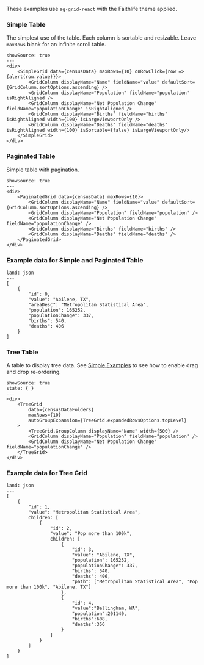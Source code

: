 These examples use `ag-grid-react` with the Faithlife theme applied.

### Simple Table

The simplest use of the table. Each column is sortable and resizable. Leave `maxRows` blank for an infinite scroll table.

```react
showSource: true
---
<div>
	<SimpleGrid data={censusData} maxRows={10} onRowClick={row => {alert(row.value)}}>
		<GridColumn displayName="Name" fieldName="value" defaultSort={GridColumn.sortOptions.ascending} />
		<GridColumn displayName="Population" fieldName="population" isRightAligned />
		<GridColumn displayName="Net Population Change" fieldName="populationChange" isRightAligned />
		<GridColumn displayName="Births" fieldName="births" isRightAligned width={100} isLargeViewportOnly />
		<GridColumn displayName="Deaths" fieldName="deaths" isRightAligned width={100} isSortable={false} isLargeViewportOnly/>
	</SimpleGrid>
</div>
```

### Paginated Table

Simple table with pagination.

```react
showSource: true
---
<div>
	<PaginatedGrid data={censusData} maxRows={10}>
		<GridColumn displayName="Name" fieldName="value" defaultSort={GridColumn.sortOptions.ascending} />
		<GridColumn displayName="Population" fieldName="population" />
		<GridColumn displayName="Net Population Change" fieldName="populationChange" />
		<GridColumn displayName="Births" fieldName="births" />
		<GridColumn displayName="Deaths" fieldName="deaths" />
	</PaginatedGrid>
</div>
```

### Example data for Simple and Paginated Table

```code
land: json
---
[
	{
		"id": 0,
		"value": "Abilene, TX",
		"areaDesc": "Metropolitan Statistical Area",
		"population": 165252,
		"populationChange": 337,
		"births": 540,
		"deaths": 406
	}
]
```

### Tree Table

A table to display tree data. See [Simple Examples](/grid/simple-examples#drag-and-drop-in-treegrid) to see how to enable drag and drop re-ordering.

```react
showSource: true
state: { }
---
<div>
	<TreeGrid
		data={censusDataFolders}
		maxRows={10}
		autoGroupExpansion={TreeGrid.expandedRowsOptions.topLevel}
	>
		<TreeGrid.GroupColumn displayName="Name" width={500} />
		<GridColumn displayName="Population" fieldName="population" />
		<GridColumn displayName="Net Population Change" fieldName="populationChange" />
	</TreeGrid>
</div>
```

### Example data for Tree Grid

```code
land: json
---
[
	{
		"id": 1,
		"value": "Metropolitan Statistical Area",
		children: [
			{
				"id": 2,
				"value": "Pop more than 100k",
				children: [
					{
						"id": 3,
						"value": "Abilene, TX",
						"population": 165252,
						"populationChange": 337,
						"births": 540,
						"deaths": 406,
						"path": ["Metropolitan Statistical Area", "Pop more than 100k", "Abilene, TX"]
					},
					{
						"id": 4,
						"value":"Bellingham, WA",
						"population":201140,
						"births":608,
						"deaths":356
					}
				]
			}
		]
	}
]
```
